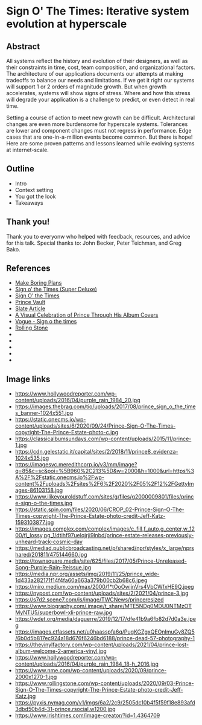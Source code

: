 # Sign O' The Times: Iterative system evolution at hyperscale

## Abstract

All systems reflect the history and evolution of their designers, as well as their constraints in time, cost, team composition, and organizational factors. The architecture of our applications documents our attempts at making tradeoffs to balance our needs and limitations. If we get it right our systems will support 1 or 2 orders of magnitude growth. But when growth accelerates, systems will show signs of stress. Where and how this stress will degrade your application is a challenge to predict, or even detect in real time.

Setting a course of action to meet new growth can be difficult. Architectural changes are even more burdensome for hyperscale systems. Tolerances are lower and component changes must not regress in performance. Edge cases that are one-in-a-million events become common. But there is hope! Here are some proven patterns and lessons learned while evolving systems at internet-scale.

## Outline

* Intro
* Context setting
* You got the look
* Takeaways

## Thank you!

Thank you to everyonw who helped with feedback, resources, and advice for this talk. Special thanks to: John Becker, Peter Teichman, and Greg Bako.

## References

* [Make Boring Plans](https://www.elidedbranches.com/2021/01/make-boring-plans.html)
* [Sign o’ the Times (Super Deluxe)](https://pitchfork.com/reviews/albums/sign-o-the-times-super-deluxe/)
* [Sign O' the Times](https://pitchfork.com/reviews/albums/21845-sign-o-the-times/)
* [Prince Vault](https://www.princevault.com/)
* [Slate Article](https://slate.com/culture/2016/04/prince-concert-film-sign-o-the-times-is-amazing-and-unavailable.html)
* [A Visual Celebration of Prince Through His Album Covers](https://www.format.com/magazine/features/design/prince-dead-celebration-album-covers)
* [Vogue - Sign o the times](https://www.vogue.com/article/prince-exclusive-sign-o-the-times)
* [Rolling Stone](https://www.rollingstone.com/music/music-album-reviews/princes-sign-o-the-times-1061880/)
* []()
* []()
* []()
* []()
* []()


## Image links

* https://www.hollywoodreporter.com/wp-content/uploads/2016/04/purple_rain_1984_20.jpg
* https://images.thebrag.com/tio/uploads/2017/08/prince_sign_o_the_times_banner-1024x551.jpg
* https://static.onecms.io/wp-content/uploads/sites/6/2020/09/24/Prince-Sign-O-The-Times-copyright-The-Prince-Estate-photo-c.jpg
* https://classicalbumsundays.com/wp-content/uploads/2015/11/prince-1.jpg
* https://cdn.gelestatic.it/capital/sites/2/2018/11/prince8_evidenza-1024x535.jpg
* https://imagesvc.meredithcorp.io/v3/mm/image?q=85&c=sc&poi=%5B960%2C213%5D&w=2000&h=1000&url=https%3A%2F%2Fstatic.onecms.io%2Fwp-content%2Fuploads%2Fsites%2F6%2F2020%2F05%2F12%2FGettyImages-86103158.jpg
* https://www.ilikeyouroldstuff.com/sites/g/files/g2000009801/files/prince-sign-o-the-times.jpg
* https://static.spin.com/files/2020/06/CROP_02-Prince-Sign-O-The-Times-copyright-The-Prince-Estate-photo-credit-Jeff-Katz-1593103877.jpg
* https://images.complex.com/complex/images/c_fill,f_auto,g_center,w_1200/fl_lossy,pg_1/dtihf97uelqjrji9lnbd/prince-estate-releases-previously-unheard-track-cosmic-day
* https://mediad.publicbroadcasting.net/p/shared/npr/styles/x_large/nprshared/201811/475144660.jpg
* https://townsquare.media/site/625/files/2017/05/Prince-Unreleased-Song-Purple-Rain-Reissue.jpg
* https://media.npr.org/assets/img/2019/11/25/prince_wide-1d433a282171f14f4fa60a663a379b00cb2b68c6.jpeg
* https://miro.medium.com/max/2000/1*tOoOwijnVrs4VbCWfxHE9Q.jpeg
* https://nypost.com/wp-content/uploads/sites/2/2021/04/prince-3.jpg
* https://s7d2.scene7.com/is/image/TWCNews/princeresized
* https://www.biography.com/.image/t_share/MTE5NDg0MDU0NTMzOTMyNTU5/superbowl-xli-prince-raw.jpg
* https://wdet.org/media/daguerre/2019/12/17/dfe41b9a6fb82d7d0a3e.jpeg
* https://images.ctfassets.net/u0haasspfa6q/PugKGZgxQEOnImuGy8ZQ5/6b0d5b817ec924a18d676f6246bd6188/prince-dead-57-photography-1
* https://thevinylfactory.com/wp-content/uploads/2021/04/prince-lost-album-welcome-2-america-vinyl.jpg
* https://www.hollywoodreporter.com/wp-content/uploads/2016/04/purple_rain_1984_18-h_2016.jpg
* https://www.nme.com/wp-content/uploads/2020/09/prince-2000x1270-1.jpg
* https://www.rollingstone.com/wp-content/uploads/2020/09/03-Prince-Sign-O-The-Times-copyright-The-Prince-Estate-photo-credit-Jeff-Katz.jpg
* https://pyxis.nymag.com/v1/imgs/6a2/2c9/2505dc10b4f5f59f18e893afd3dbd50b4d-31-prince.rsocial.w1200.jpg
* https://www.irishtimes.com/image-creator/?id=1.4364709
